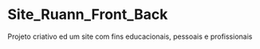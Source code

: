 # Site_Ruann_Front_Back
 Projeto criativo ed um site com fins educacionais, pessoais e profissionais
